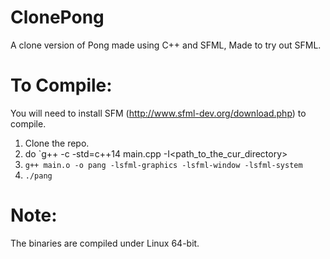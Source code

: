 # ClonePong
A clone version of Pong made using C++ and SFML, Made to try out SFML.

# To Compile:

You will need to install SFM (http://www.sfml-dev.org/download.php)  to compile.
1. Clone the repo.
2. do `g++ -c -std=c++14 main.cpp -I<path_to_the_cur_directory>
3. `g++ main.o -o pang -lsfml-graphics -lsfml-window -lsfml-system`
4. `./pang`


# Note:
The binaries are compiled under Linux 64-bit. 
